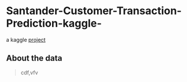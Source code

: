 # Santander-Customer-Transaction-Prediction-kaggle-
a kaggle [project](https://www.kaggle.com/nikitaomare/kernela4cb13745e)
## About the data
> cdf,vfv
